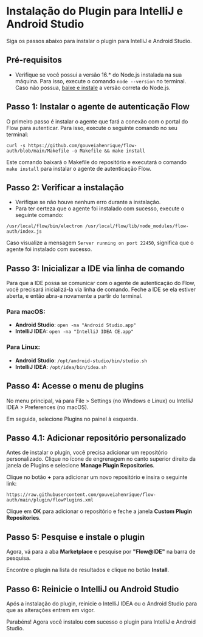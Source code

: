 # Instalação do Plugin para IntelliJ e Android Studio

Siga os passos abaixo para instalar o plugin para IntelliJ e Android Studio.

## Pré-requisitos

- Verifique se você possui a versão 16.* do Node.js instalada na sua máquina. Para isso, execute o comando `node --version` no terminal. Caso não possua, [baixe e instale](https://nodejs.org/en/download/) a versão correta do Node.js.

## Passo 1: Instalar o agente de autenticação Flow

O primeiro passo é instalar o agente que fará a conexão com o portal do Flow para autenticar. Para isso, execute o seguinte comando no seu terminal:

```
curl -s https://github.com/gouveiahenrique/flow-auth/blob/main/Makefile -o Makefile && make install
```

Este comando baixará o Makefile do repositório e executará o comando `make install` para instalar o agente de autenticação Flow.

## Passo 2: Verificar a instalação

- Verifique se não houve nenhum erro durante a instalação.
- Para ter certeza que o agente foi instalado com sucesso, execute o seguinte comando:

```
/usr/local/flow/bin/electron /usr/local/flow/lib/node_modules/flow-auth/index.js
```

Caso visualize a mensagem `Server running on port 22450`, significa que o agente foi instalado com sucesso.

## Passo 3: Inicializar a IDE via linha de comando

Para que a IDE possa se comunicar com o agente de autenticação do Flow, você precisará inicializá-la via linha de comando. Feche a IDE se ela estiver aberta, e então abra-a novamente a partir do terminal.

### Para macOS:

- **Android Studio**: `open -na "Android Studio.app"`
- **IntelliJ IDE**A: `open -na "IntelliJ IDEA CE.app"`

### Para Linux:

- **Android Studio**: `/opt/android-studio/bin/studio.sh`
- **IntelliJ IDEA**: `/opt/idea/bin/idea.sh`

## Passo 4: Acesse o menu de plugins

No menu principal, vá para File > Settings (no Windows e Linux) ou IntelliJ IDEA > Preferences (no macOS). 

Em seguida, selecione Plugins no painel à esquerda.


## Passo 4.1: Adicionar repositório personalizado

Antes de instalar o plugin, você precisa adicionar um repositório personalizado. Clique no ícone de engrenagem no canto superior direito da janela de Plugins e selecione **Manage Plugin Repositories**.

Clique no botão **+** para adicionar um novo repositório e insira o seguinte link:

`https://raw.githubusercontent.com/gouveiahenrique/flow-auth/main/plugin/flowPlugins.xml`

Clique em **OK** para adicionar o repositório e feche a janela **Custom Plugin Repositories**.

## Passo 5: Pesquise e instale o plugin

Agora, vá para a aba **Marketplace** e pesquise por **"Flow@IDE"** na barra de pesquisa.

Encontre o plugin na lista de resultados e clique no botão **Install**.

## Passo 6: Reinicie o IntelliJ ou Android Studio

Após a instalação do plugin, reinicie o IntelliJ IDEA ou o Android Studio para que as alterações entrem em vigor.

Parabéns! Agora você instalou com sucesso o plugin para IntelliJ e Android Studio.